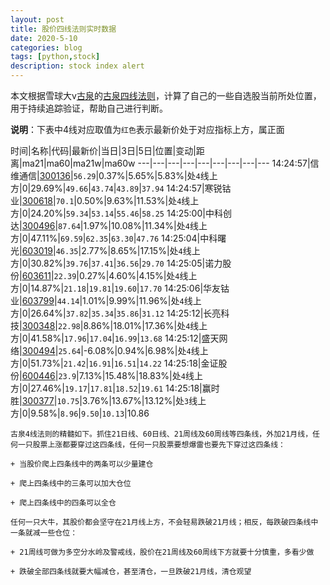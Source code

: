 ```yaml
---
layout: post
title: 股价四线法则实时数据
date: 2020-5-10
categories: blog
tags: [python,stock]
description: stock index alert
---
```



本文根据雪球大v[古泉](https://xueqiu.com/u/7148646888)的[古泉四线法则](https://xueqiu.com/7148646888/130498192)，计算了自己的一些自选股当前所处位置，用于持续追踪验证，帮助自己进行判断。

**说明**：下表中4线对应取值为`红色`表示最新价处于对应指标上方，属正面

时间|名称|代码|最新价|当日|3日|5日|位置|变动|距离|ma21|ma60|ma21w|ma60w
---|---|---|---|---|---|---|---|---
14:24:57|信维通信|[300136](https://xueqiu.com/S/SZ300136)|`56.29`|0.37%|5.65%|5.83%|处`4`线上方|0|29.69%|`49.66`|`43.74`|`43.89`|`37.94`
14:24:57|寒锐钴业|[300618](https://xueqiu.com/S/SZ300618)|`70.1`|0.50%|9.63%|11.53%|处`4`线上方|0|24.20%|`59.34`|`53.14`|`55.46`|`58.25`
14:25:00|中科创达|[300496](https://xueqiu.com/S/SZ300496)|`87.64`|1.97%|10.08%|11.34%|处`4`线上方|0|47.11%|`69.59`|`62.35`|`63.30`|`47.76`
14:25:04|中科曙光|[603019](https://xueqiu.com/S/SH603019)|`46.35`|2.77%|8.65%|17.15%|处`4`线上方|0|30.82%|`39.76`|`37.41`|`36.56`|`29.70`
14:25:05|诺力股份|[603611](https://xueqiu.com/S/SH603611)|`22.39`|0.27%|4.60%|4.15%|处`4`线上方|0|14.87%|`21.18`|`19.81`|`19.60`|`17.70`
14:25:06|华友钴业|[603799](https://xueqiu.com/S/SH603799)|`44.14`|1.01%|9.99%|11.96%|处`4`线上方|0|26.64%|`37.82`|`35.34`|`35.86`|`31.12`
14:25:12|长亮科技|[300348](https://xueqiu.com/S/SZ300348)|`22.98`|8.86%|18.01%|17.36%|处`4`线上方|0|41.58%|`17.96`|`17.04`|`16.99`|`13.68`
14:25:12|盛天网络|[300494](https://xueqiu.com/S/SZ300494)|`25.64`|-6.08%|0.94%|6.98%|处`4`线上方|0|51.73%|`21.42`|`16.91`|`16.51`|`14.22`
14:25:18|金证股份|[600446](https://xueqiu.com/S/SH600446)|`23.9`|7.13%|15.48%|18.83%|处`4`线上方|0|27.46%|`19.17`|`17.81`|`18.52`|`19.61`
14:25:18|赢时胜|[300377](https://xueqiu.com/S/SZ300377)|`10.75`|3.76%|13.67%|13.12%|处`3`线上方|0|9.58%|`8.96`|`9.50`|`10.13`|10.86

```
古泉4线法则的精髓如下。抓住21日线、60日线、21周线及60周线等四条线，外加21月线，任何一只股票上涨都要穿过这四条线，任何一只股票要想爆雷也要先下穿过这四条线：

+ 当股价爬上四条线中的两条可以少量建仓

+ 爬上四条线中的三条可以加大仓位

+ 爬上四条线中的四条可以全仓

任何一只大牛，其股价都会坚守在21月线上方，不会轻易跌破21月线；相反，每跌破四条线中一条就减一些仓位：

+ 21周线可做为多空分水岭及警戒线，股价在21周线及60周线下方就要十分慎重，多看少做

+ 跌破全部四条线就要大幅减仓，甚至清仓，一旦跌破21月线，清仓观望
```